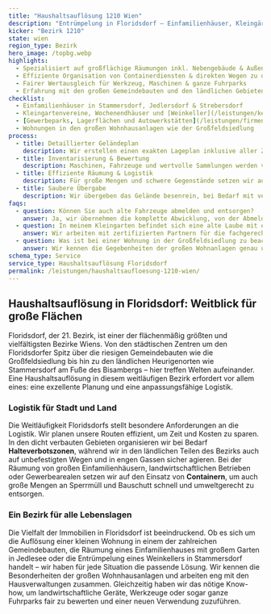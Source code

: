 ```yaml
---
title: "Haushaltsauflösung 1210 Wien"
description: "Entrümpelung in Floridsdorf – Einfamilienhäuser, Kleingärten und Unternehmensflächen vom Bisamberg bis Kagran."
kicker: "Bezirk 1210"
state: wien
region_type: Bezirk
hero_image: /topbg.webp
highlights:
  - Spezialisiert auf großflächige Räumungen inkl. Nebengebäude & Außenareale
  - Effiziente Organisation von Containerdiensten & direkten Wegen zu den Recyclinghöfen
  - Fairer Wertausgleich für Werkzeug, Maschinen & ganze Fuhrparks
  - Erfahrung mit den großen Gemeindebauten und den ländlichen Gebieten des Bezirks
checklist:
  - Einfamilienhäuser in Stammersdorf, Jedlersdorf & Strebersdorf
  - Kleingartenvereine, Wochenendhäuser und [Weinkeller](/leistungen/kellerraeumung/) am Bisamberg
  - [Gewerbeparks, Lagerflächen und Autowerkstätten](/leistungen/firmenaufloesung/) entlang der Brünner Straße
  - Wohnungen in den großen Wohnhausanlagen wie der Großfeldsiedlung
process:
  - title: Detaillierter Geländeplan
    description: Wir erstellen einen exakten Lageplan inklusive aller Zufahrten und koordinieren bei Bedarf die Abschaltung von Strom und Wasser.
  - title: Inventarisierung & Bewertung
    description: Maschinen, Fahrzeuge und wertvolle Sammlungen werden von uns professionell dokumentiert und angekauft oder an Partner vermittelt.
  - title: Effiziente Räumung & Logistik
    description: Für große Mengen und schwere Gegenstände setzen wir auf eine optimierte Logistik mit Containern, Staplern und Multilift-Lkws.
  - title: Saubere Übergabe
    description: Wir übergeben das Gelände besenrein, bei Bedarf mit verdichtetem Erdreich und gesäuberten Hallen, inklusive schriftlicher Abnahme.
faqs:
  - question: Können Sie auch alte Fahrzeuge abmelden und entsorgen?
    answer: Ja, wir übernehmen die komplette Abwicklung, von der Abmeldung über die Überstellung bis zum Verkauf oder der fachgerechten Entsorgung über unsere Partner.
  - question: In meinem Kleingarten befindet sich eine alte Laube mit einem Asbestdach. Was nun?
    answer: Wir arbeiten mit zertifizierten Partnern für die fachgerechte Sanierung von Schadstoffen und sorgen für eine vorschriftsmäßige Entsorgung.
  - question: Was ist bei einer Wohnung in der Großfeldsiedlung zu beachten?
    answer: Wir kennen die Gegebenheiten der großen Wohnanlagen genau und stimmen uns eng mit der Hausverwaltung ab, um einen reibungslosen und nachbarschaftsfreundlichen Ablauf zu gewährleisten.
schema_type: Service
service_type: Haushaltsauflösung Floridsdorf
permalink: /leistungen/haushaltsaufloesung-1210-wien/
---
```


## Haushaltsauflösung in Floridsdorf: Weitblick für große Flächen

Floridsdorf, der 21. Bezirk, ist einer der flächenmäßig größten und vielfältigsten Bezirke Wiens. Von den städtischen Zentren um den Floridsdorfer Spitz über die riesigen Gemeindebauten wie die Großfeldsiedlung bis hin zu den ländlichen Heurigenorten wie Stammersdorf am Fuße des Bisambergs – hier treffen Welten aufeinander. Eine Haushaltsauflösung in diesem weitläufigen Bezirk erfordert vor allem eines: eine exzellente Planung und eine anpassungsfähige Logistik.

### Logistik für Stadt und Land

Die Weitläufigkeit Floridsdorfs stellt besondere Anforderungen an die Logistik. Wir planen unsere Routen effizient, um Zeit und Kosten zu sparen. In den dicht verbauten Gebieten organisieren wir bei Bedarf **Halteverbotszonen**, während wir in den ländlichen Teilen des Bezirks auch auf unbefestigten Wegen und in engen Gassen sicher agieren. Bei der Räumung von großen Einfamilienhäusern, landwirtschaftlichen Betrieben oder Gewerbearealen setzen wir auf den Einsatz von **Containern**, um auch große Mengen an Sperrmüll und Bauschutt schnell und umweltgerecht zu entsorgen.

### Ein Bezirk für alle Lebenslagen

Die Vielfalt der Immobilien in Floridsdorf ist beeindruckend. Ob es sich um die Auflösung einer kleinen Wohnung in einem der zahlreichen Gemeindebauten, die Räumung eines Einfamilienhauses mit großem Garten in Jedlesee oder die Entrümpelung eines Weinkellers in Stammersdorf handelt – wir haben für jede Situation die passende Lösung. Wir kennen die Besonderheiten der großen Wohnhausanlagen und arbeiten eng mit den Hausverwaltungen zusammen. Gleichzeitig haben wir das nötige Know-how, um landwirtschaftliche Geräte, Werkzeuge oder sogar ganze Fuhrparks fair zu bewerten und einer neuen Verwendung zuzuführen.
